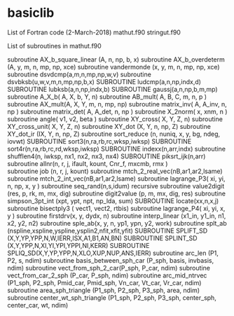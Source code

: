 # basiclib

List of Fortran code  (2-March-2018)
 mathut.f90
 stringut.f90

List of subroutines in mathut.f90

subroutine AX_b_square_linear (A, n, np, b, x)
subroutine AX_b_overdeterm (A, y, m, n, mp, np, xce)
subroutine vandermonde (x, y, m, n, mp, np, xce)
subroutine dsvdcmp(a,m,n,mp,np,w,v)
subroutine dsvbksb(u,w,v,m,n,mp,np,b,x)
SUBROUTINE ludcmp(a,n,np,indx,d)
SUBROUTINE lubksb(a,n,np,indx,b)
SUBROUTINE gaussj(a,n,np,b,m,mp)
subroutine A_X_b( A, X, b, Y, n)
subroutine AB_mult( A, B, C, m, n, p )
subroutine AX_mult(A, X, Y, m, n, mp, np)
subroutine matrix_inv( A, A_inv, n, np )
subroutine matrix_det( A, A_det, n, np )
subroutine X_2norm( x, xnm, n )
subroutine angle( v1, v2, beta )
subroutine  XY_cross( X, Y, Z, n)
subroutine  XY_cross_unit( X, Y, Z, n)
subroutine  XY_dot (X, Y, n, np, Z)
subroutine  XY_dot_ir (IX, Y, n, np, Z)
subroutine sort_reduce (n, nuniq, x, y, bg, ndeg, iovwt)
SUBROUTINE sort3(n,ra,rb,rc,wksp,iwksp)
SUBROUTINE sort4r(n,ra,rb,rc,rd,wksp,iwksp)
SUBROUTINE indexx(n,arr,indx)
subroutine shufflen4(n, iwksp, nx1, nx2, nx3, nx4)
SUBROUTINE piksrt_ijk(n,arr)
subroutine allnr(n, r, j, ifault, kount, Cnr_f, mxcmb, rmx )   
subroutine job (n, r, j, kount)
subroutine mtch_2_real_vec(nB,ar1,ar2,lsame)
subroutine mtch_2_int_vec(nB,ar1,ar2,lsame)
subroutine lagrange_P3( xi, yi, n, np, x, y )
subroutine seq_rand(n,s,idum)
recursive subroutine value2digit (res, p, rk, m, mx, dig)
subroutine digit2value (p, m, mx, dig, res)
subroutine  simpson_3pt_int (xpt, ypt, npt, np_lda, sum)
SUBROUTINE locate(xx,n,x,j)
subroutine bisectply3 ( vect1, vect2, rtbis)
subroutine lagrange_P4( xi, yi, x, y )
subroutine firstdrv(x, y, dydx, n)
subroutine interp_linear (x1_in, y1_in, n1, x2, y2, n2)
subroutine sple_ab(x, y, n, yp1, ypn, y2, work)
subroutine splt_ab (nspline,xspline,yspline,ysplin2,nfit,xfit,yfit)
SUBROUTINE SPLIFT_SD (X,Y,YP,YPP,N,W,IERR,ISX,A1,B1,AN,BN)
SUBROUTINE SPLINT_SD (X,Y,YPP,N,XI,YI,YPI,YPPI,NI,KERR)
SUBROUTINE SPLIQ_SD(X,Y,YP,YPP,N,XLO,XUP,NUP,ANS,IERR)
subroutine arc_len (P1, P2, s, ndim)
subroutine basis_between_sph_car (P_sph, basis, invbasis, ndim)
subroutine vect_from_sph_2_car(P_sph, P_car, ndim)
subroutine vect_from_car_2_sph (P_car, P_sph, ndim)
subroutine arc_mid_ntrvec (P1_sph, P2_sph, Pmid_car, Pmid_sph, Vn_car, Vt_car, Vr_car, ndim)
subroutine area_sph_triangle (P1_sph, P2_sph, P3_sph, area, ndim)
subroutine center_wt_sph_triangle (P1_sph, P2_sph, P3_sph, center_sph, center_car, wt, ndim)
